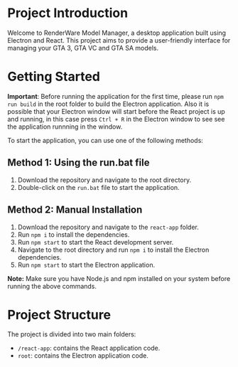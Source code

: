 # Project Introduction

Welcome to RenderWare Model Manager, a desktop application built using Electron and React. This project aims to provide a user-friendly interface for managing your GTA 3, GTA VC and GTA SA models.

# Getting Started

**Important**: Before running the application for the first time, please run `npm run build` in the root folder to build the Electron application. Also it is possible that your Electron window will start before the React project is up and running, in this case press `Ctrl + R` in the Electron window to see see the application runnning in the window.

To start the application, you can use one of the following methods:

## Method 1: Using the run.bat file

1. Download the repository and navigate to the root directory.
2. Double-click on the `run.bat` file to start the application.

## Method 2: Manual Installation

1. Download the repository and navigate to the `react-app` folder.
2. Run `npm i` to install the dependencies.
3. Run `npm start` to start the React development server.
4. Navigate to the root directory and run `npm i` to install the Electron dependencies.
5. Run `npm start` to start the Electron application.

**Note:** Make sure you have Node.js and npm installed on your system before running the above commands.

# Project Structure

The project is divided into two main folders:

- `/react-app`: contains the React application code.
- `root`: contains the Electron application code.